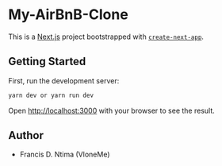 # My-AirBnB-Clone

This is a [Next.js](https://nextjs.org/) project bootstrapped with [`create-next-app`](https://github.com/vercel/next.js/tree/canary/packages/create-next-app).

## Getting Started

First, run the development server:

```bash
yarn dev or yarn run dev
```

Open [http://localhost:3000](http://localhost:3000) with your browser to see the result.

## Author
- Francis D. Ntima (VloneMe)
